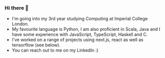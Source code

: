 ### Hi there 👋

<!--
**Vivian-Lopez/Vivian-Lopez** is a ✨ _special_ ✨ repository because its `README.md` (this file) appears on your GitHub profile.

Here are some ideas to get you started:

- 🔭 I’m currently working on ...
- 🌱 I’m currently learning ...
- 👯 I’m looking to collaborate on ...
- 🤔 I’m looking for help with ...
- 💬 Ask me about ...
- 📫 How to reach me: ...
- 😄 Pronouns: ...
- ⚡ Fun fact: ...
-->
<!-- - A full-stack project I'm currently working on is a wallpaper generator that uses GANs to create unique wallpapers. -->

- I'm going into my 3rd year studying Computing at Imperial College London.
- My favourite language is Python, I am also proficient in Scala, Java and I have some experience with JavaScript, TypeScript, Haskell and C.
- I've worked on a range of projects using next.js, react as well as tensorflow (see below).
- You can reach out to me on my LinkedIn :)
